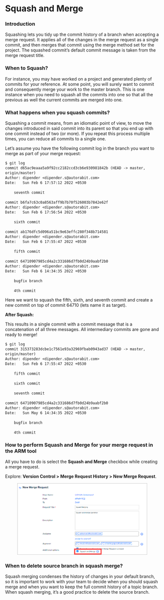 # Squash and Merge

### Introduction <a href="#introduction" id="introduction"></a>

Squashing lets you tidy up the commit history of a branch when accepting a merge request. It applies all of the changes in the merge request as a single commit, and then merges that commit using the merge method set for the project. The squashed commit’s default commit message is taken from the merge request title.

### When to Squash? <a href="#when-to-squash" id="when-to-squash"></a>

For instance, you may have worked on a project and generated plenty of commits for your reference. At some point, you will surely want to commit and consequently merge your work to the master branch. This is one instance when you need to squash all the commits into one so that all the previous as well the current commits are merged into one.

### What happens when you squash commits? <a href="#what-happens-when-you-squash-commits" id="what-happens-when-you-squash-commits"></a>

Squashing a commit means, from an idiomatic point of view, to move the changes introduced in said commit into its parent so that you end up with one commit instead of two (or more). If you repeat this process multiple times, you can reduce all commits to a single one.

Let’s assume you have the following commit log in the branch you want to merge as part of your merge request:

```
$ git log
commit d65ac9eaaa5a9f92cc2182ccd3cb6e930981842b (HEAD -> master, origin/master)
Author: dipender <dipender.s@autorabit.com>
Date:   Sun Feb 6 17:57:12 2022 +0530

    seventh commit

commit b6fa7c63c0a8563aff9b7b70f526003b7842e62f
Author: dipender <dipender.s@autorabit.com>
Date:   Sun Feb 6 17:56:54 2022 +0530

    sixth commit

commit ab176dfc5d096a51bc9e63effc280f348b714581
Author: dipender <dipender.s@autorabit.com>
Date:   Sun Feb 6 17:55:47 2022 +0530

    fifth commit

commit 64710907985cd4a2c331686d7fb0d24b9aabf2b0
Author: dipender <dipender.s@autorabit.com>
Date:   Sun Feb 6 14:34:35 2022 +0530

    bugfix branch

    4th commit
```

Here we want to squash the fifth, sixth, and seventh commit and create a new commit on top of commit 64710 (lets name it as target).

**After Squash:**

This results in a single commit with a commit message that is a concatenation of all three messages. All intermediary commits are gone and ready to merge!

```
$ git log
commit 315373283dcbe1c7561e93a32969fbab0943ad37 (HEAD -> master, origin/master)
Author: dipender <dipender.s@autorabit.com>
Date:   Sun Feb 6 17:55:47 2022 +0530

    fifth commit

    sixth commit

    seventh commit

commit 64710907985cd4a2c331686d7fb0d24b9aabf2b0
Author: dipender <dipender.s@autorabit.com>
Date:   Sun May 6 14:34:35 2022 +0530

    bugfix branch

    4th commit
```

### How to perform Squash and Merge for your merge request in the ARM tool <a href="#how-to-perform-squash-and-merge-for-your-merge-request-in-the-arm-tool" id="how-to-perform-squash-and-merge-for-your-merge-request-in-the-arm-tool"></a>

All you have to do is select the **Squash and Merge** checkbox while creating a merge request.

Explore: **Version Control > Merge Request History > New Merge Request**.

<figure><img src="../../../../../.gitbook/assets/image (79) (1).png" alt="" width="563"><figcaption></figcaption></figure>

### When to delete source branch in squash merge? <a href="#when-to-delete-source-branch-in-squash-merge" id="when-to-delete-source-branch-in-squash-merge"></a>

Squash merging condenses the history of changes in your default branch, so it is important to work with your team to decide when you should squash merge and when you want to keep the full commit history of a topic branch. When squash merging, it’s a good practice to delete the source branch.
